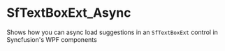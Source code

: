 # SfTextBoxExt_Async
Shows how you can async load suggestions in an `SfTextBoxExt` control in Syncfusion's WPF components
